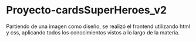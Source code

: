# Proyecto-cardsSuperHeroes_v2

Partiendo de una imagen como diseño, se realizó el frontend utilizando html y css, aplicando todos los conocimientos vistos a lo largo de la materia.
